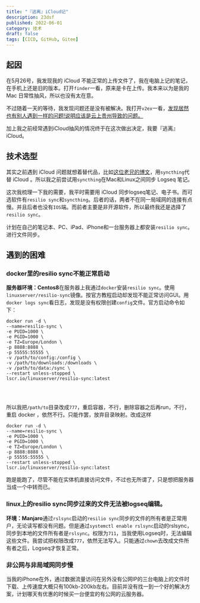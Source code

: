 ```yaml
---
title: "『逃离』iCloud记"
description: 23dsf
published: 2022-06-01
category: 技术
draft: false
tags: [CICD, GitHub, Gitee] 
---
```


## 起因

在5月26号，我发现我的 iCloud 不能正常的上传文件了，我在电脑上记的笔记，在手机上还是旧的版本。打开`finder`一看，原来是卡在上传。我本来以为是我的 Mac 日常性抽风，所以也没有太在意。

不过随着一天的等待，我发现问题还是没有被解决。我打开`v2ex`一看，[发现居然也有别人遇到一样的问题!说明应该是云上贵州导致的问题。](https://www.v2ex.com/t/855822#reply38)

加上我之前经常遇到iCloud抽风的情况终于在这次做出决定，我要『逃离』iCloud。

## 技术选型

其实之前遇到 iCloud 问题就想着替代品，比如[这位老兄的博文](https://tonsky.me/blog/syncthing/)，用`syncthing`代替 iCloud 。所以我之前尝试用`syncthing`在Mac和Linux之间同步 Logseq 笔记。

这次我梳理一下我的需要，我平时需要用 iCloud 同步logseq笔记、电子书。而可选软件有`resilio sync`和`syncthing`。后者的话，两者不在同一局域网的连接有点慢。并且后者也没有`IOS`端。而前者主要是非开源软件，所以最终我还是选择了`resilio sync`。

计划在自己的笔记本、PC、iPad、iPhone和一台服务器上都安装`resilio sync`。进行文件同步。

## 遇到的困难

### docker里的resilio sync不能正常启动

**服务器环境：Centos8**
​在服务器上我通过`docker`安装`resilio sync`。使用`linuxserver/resilio-sync`镜像。按官方教程启动却发现不能正常访问GUI。用`docker logs sync`看日志，发现是没有权限创建`config`文件。官方启动命令如下：
​		

``` shell
docker run -d \
--name=resilio-sync \
-e PUID=1000 \
-e PGID=1000 \
-e TZ=Europe/London \
-p 8888:8888 \
-p 55555:55555 \
-v /path/to/config:/config \
-v /path/to/downloads:/downloads \
-v /path/to/data:/sync \
--restart unless-stopped \
lscr.io/linuxserver/resilio-sync:latest
		
```

​	

所以我把`/path/to`目录改成`777`，重启容器，不行，删除容器之后再run，不行，重启 docker ，依然不行。只能作罢，放弃目录映射。改成这样

``` shell
docker run -d \
--name=resilio-sync \
-e PUID=1000 \
-e PGID=1000 \
-e TZ=Europe/London \
-p 8888:8888 \
-p 55555:55555 \
--restart unless-stopped \
lscr.io/linuxserver/resilio-sync:latest
```

跑是能跑了，尽管不能在实体机直接访问文件，不过也无所谓了，只是想把服务器当成一个中转而已。

### 	linux上的resilio sync同步过来的文件无法被logseq编辑。

**环境：Manjaro**
​通过`rslsync`启动的`resilio sync`同步的文件的所有者是正常用户，无论读写都没有问题。但是通过`systemctl enable rslsync`启动的rslsync，同步到本地的文件所有者是`rslsync`。权限为`711`，当我使用Logseq时，无法编辑这些文件。
​我尝试把权限改成`777`，依然无法写入。只能通过`chown`去改成文件所有者之后，Logseq才恢复正常。

### 	非公网与非局域网同步慢

当我的iPhone在外，通过数据流量访问在另外没有公网IP的三台电脑上的文件时下载、上传速度大概只有100kb-200kb左右。
​目前并没有找一到一个好的解决方案，计划哪天有优惠的时候买一台便宜的有公网的云服务器。